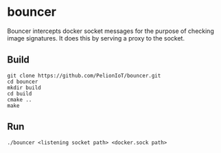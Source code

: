 # bouncer

Bouncer intercepts docker socket messages for the purpose of checking image signatures.  It does this by serving a proxy to the socket.

## Build

```
git clone https://github.com/PelionIoT/bouncer.git
cd bouncer
mkdir build
cd build
cmake ..
make
```

## Run

```
./bouncer <listening socket path> <docker.sock path>
```
